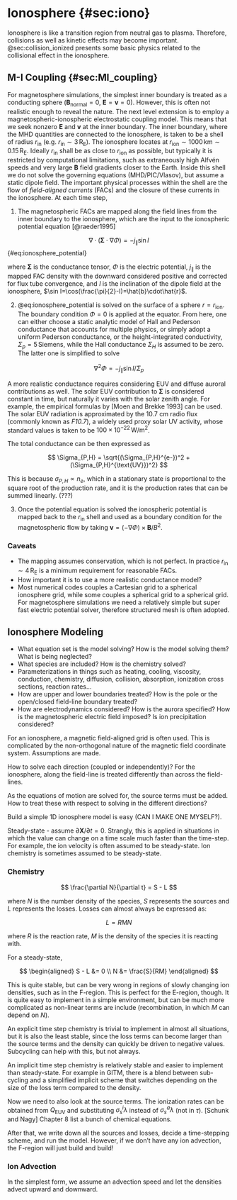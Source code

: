 # Ionosphere {#sec:iono}

Ionosphere is like a transition region from neutral gas to plasma. Therefore, collisions as well as kinetic effects may become important. @sec:collision_ionized presents some basic physics related to the collisional effect in the ionosphere.

## M-I Coupling {#sec:MI_coupling}

For magnetosphere simulations, the simplest inner boundary is treated as a conducting sphere ($\mathbf{B}_\text{normal}=0$, $\mathbf{E}=\mathbf{v}=0$). However, this is often not realistic enough to reveal the nature. The next level extension is to employ a magnetospheric-ionospheric electrostatic coupling model. This means that we seek nonzero $\mathbf{E}$ and $\mathbf{v}$ at the inner boundary. The inner boundary, where the MHD quantities are connected to the ionosphere, is taken to be a shell of radius $r_\text{in}$ (e.g. $r_\text{in}\sim 3\,\text{R}_\text{E}$). The ionosphere locates at $r_\text{ion}\sim 1000\,\text{km}\sim 0.15\,\text{R}_\text{E}$. Ideally $r_\text{in}$ shall be as close to $r_\text{ion}$ as possible, but typically it is restricted by computational limitations, such as extraneously high Alfvén speeds and very large $\mathbf{B}$ field gradients closer to the Earth. Inside this shell we do not solve the governing equations (MHD/PIC/Vlasov), but assume a static dipole field. The important physical processes within the shell are the flow of _field-aligned currents_ (FACs) and the closure of these currents in the ionosphere. At each time step,

1. The magnetospheric FACs are mapped along the field lines from the inner boundary to the ionosphere, which are the input to the ionospheric potential equation [@raeder1995]

$$
\nabla\cdot(\pmb{\Sigma}\cdot\nabla\Phi) = -j_\parallel\sin I
$$ {#eq:ionosphere_potential}

where $\pmb{\Sigma}$ is the conductance tensor, $\Phi$ is the electric potential, $j_\parallel$ is the mapped FAC density with the downward considered positive and corrected for flux tube convergence, and $I$ is the inclination of the dipole field at the ionosphere, $\sin I=\cos(\frac{\pi}{2}-I)=\hat{b}\cdot\hat{r}$.

2. @eq:ionosphere_potential is solved on the surface of a sphere $r=r_\text{ion}$. The boundary condition $\Phi=0$ is applied at the equator. From here, one can either choose a static analytic model of Hall and Pederson conductance that accounts for multiple physics, or simply adopt a uniform Pederson conductance, or the height-integrated conductivity, $\Sigma_p = 5\,\text{Siemens}$, while the Hall conductance $\Sigma_H$ is assumed to be zero. The latter one is simplified to solve

$$
\nabla^2\Phi = -j_\parallel\sin I/\Sigma_p
$$

A more realistic conductance requires considering EUV and diffuse auroral contributions as well. The solar EUV contribution to $\pmb{\Sigma}$ is considered constant in time, but naturally it varies with the solar zenith angle. For example, the empirical formulas by [Moen and Brekke 1993] can be used. The solar EUV radiation is approximated by the 10.7 cm radio flux (commonly known as _F10.7_), a widely used proxy solar UV activity, whose standard values is taken to be $100\times 10^{-22}\,\text{W}/\text{m}^2$.

The total conductance can be then expressed as

$$
\Sigma_{P,H} = \sqrt{(\Sigma_{P,H}^{e-})^2 + (\Sigma_{P,H}^{\text{UV}})^2}
$$

This is because $\sigma_{P,H}\propto n_e$, which in a stationary state is proportional to the square root of the production rate, and it is the production rates that can be summed linearly. (???)

3. Once the potential equation is solved the ionospheric potential is mapped back to the $r_\text{in}$ shell and used as a boundary condition for the magnetospheric flow by taking $\mathbf{v}=(-\nabla\Phi)\times\mathbf{B}/B^2$.

### Caveats

* The mapping assumes conservation, which is not perfect. In practice $r_\text{in}\sim 4\,\text{R}_\text{E}$ is a minimum requirement for reasonable FACs.
* How important it is to use a more realistic conductance model?
* Most numerical codes couples a Cartesian grid to a spherical ionosphere grid, while some couples a spherical grid to a spherical grid. For magnetosphere simulations we need a relatively simple but super fast electric potential solver, therefore structured mesh is often adopted.

## Ionosphere Modeling

* What equation set is the model solving? How is the model solving them? What is being neglected?
* What species are included? How is the chemistry solved?
* Parameterizations in things such as heating, cooling, viscosity, conduction, chemistry, diffusion, collision, absorption, ionization cross sections, reaction rates...
* How are upper and lower boundaries treated? How is the pole or the open/closed field-line boundary treated?
* How are electrodynamics considered? How is the aurora specified? How is the magnetospheric electric field imposed? Is ion precipitation considered?

For an ionosphere, a magnetic field-aligned grid is often used. This is complicated by the non-orthogonal nature of the magnetic field coordinate system. Assumptions are made.

How to solve each direction (coupled or independently)? For the ionosphere, along the field-line is treated differently than across the field-lines.

As the equations of motion are solved for, the source terms must be added. How to treat these with respect to solving in the different directions?

Build a simple 1D ionosphere model is easy (CAN I MAKE ONE MYSELF?).

Steady-state - assume $\partial \mathbf{X}/\partial t = 0$. Strangly, this is applied in situations in which the value can change on a time scale much faster than the time-step. For example, the ion velocity is often assumed to be steady-state. Ion chemistry is sometimes assumed to be steady-state.

### Chemistry

$$
\frac{\partial N}{\partial t} = S - L
$$

where $N$ is the number density of the species, $S$ represents the sources and $L$ represents the losses. Losses can almost always be expressed as:

$$
L = RMN
$$

where $R$ is the reaction rate, $M$ is the density of the species it is reacting with.

For a steady-state,

$$
\begin{aligned}
S - L &= 0 \\
N &= \frac{S}{RM}
\end{aligned}
$$

This is quite stable, but can be very wrong in regions of slowly changing ion densities, such as in the F-region. This is perfect for the E-region, though. It is quite easy to
implement in a simple environment, but can be much more complicated as non-linear terms are include (recombination, in which $M$ can depend on $N$).

An explicit time step chemistry is trivial to implement in almost all situations, but it is also the least stable, since the loss terms can become larger than the source terms and the density can quickly be driven to negative values. Subcycling can help with this, but not always.

An implicit time step chemistry is relatively stable and easier to implement than steady-state. For example in GITM, there is a blend between sub-cycling and a simplified implicit scheme that switches depending on the size of the loss term compared to the density.

Now we need to also look at the source terms. The ionization rates can be obtained from $Q_\text{EUV}$ and substituting $\sigma_s^i \lambda$ instead of $\sigma_s^a\lambda$ (not in $\tau$). [Schunk and Nagy] Chapter 8 list a bunch of chemical equations.

After that, we write down all the sources and losses, decide a time-stepping scheme, and run the model. However, if we don’t have any ion advection, the F-region will just build and build!

### Ion Advection

In the simplest form, we assume an advection speed and let the densities advect upward and downward.
